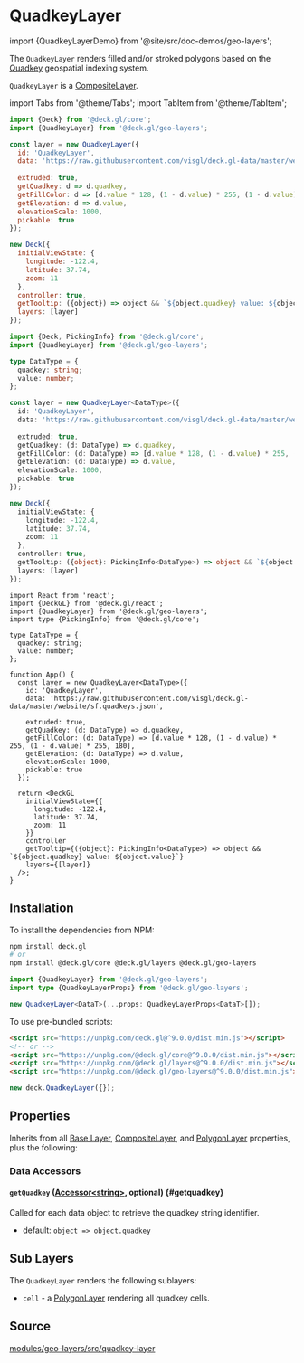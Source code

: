 # QuadkeyLayer

import {QuadkeyLayerDemo} from '@site/src/doc-demos/geo-layers';

<QuadkeyLayerDemo />

The `QuadkeyLayer` renders filled and/or stroked polygons based on the [Quadkey](https://towardsdatascience.com/geospatial-indexing-with-quadkeys-d933dff01496) geospatial indexing system.

`QuadkeyLayer` is a [CompositeLayer](../core/composite-layer.md).


import Tabs from '@theme/Tabs';
import TabItem from '@theme/TabItem';

<Tabs groupId="language">
  <TabItem value="js" label="JavaScript">

```js
import {Deck} from '@deck.gl/core';
import {QuadkeyLayer} from '@deck.gl/geo-layers';

const layer = new QuadkeyLayer({
  id: 'QuadkeyLayer',
  data: 'https://raw.githubusercontent.com/visgl/deck.gl-data/master/website/sf.quadkeys.json',
  
  extruded: true,
  getQuadkey: d => d.quadkey,
  getFillColor: d => [d.value * 128, (1 - d.value) * 255, (1 - d.value) * 255, 180],
  getElevation: d => d.value,
  elevationScale: 1000,
  pickable: true
});

new Deck({
  initialViewState: {
    longitude: -122.4,
    latitude: 37.74,
    zoom: 11
  },
  controller: true,
  getTooltip: ({object}) => object && `${object.quadkey} value: ${object.value}`,
  layers: [layer]
});
```

  </TabItem>
  <TabItem value="ts" label="TypeScript">

```ts
import {Deck, PickingInfo} from '@deck.gl/core';
import {QuadkeyLayer} from '@deck.gl/geo-layers';

type DataType = {
  quadkey: string;
  value: number;
};

const layer = new QuadkeyLayer<DataType>({
  id: 'QuadkeyLayer',
  data: 'https://raw.githubusercontent.com/visgl/deck.gl-data/master/website/sf.quadkeys.json',
  
  extruded: true,
  getQuadkey: (d: DataType) => d.quadkey,
  getFillColor: (d: DataType) => [d.value * 128, (1 - d.value) * 255, (1 - d.value) * 255, 180],
  getElevation: (d: DataType) => d.value,
  elevationScale: 1000,
  pickable: true
});

new Deck({
  initialViewState: {
    longitude: -122.4,
    latitude: 37.74,
    zoom: 11
  },
  controller: true,
  getTooltip: ({object}: PickingInfo<DataType>) => object && `${object.quadkey} value: ${object.value}`,
  layers: [layer]
});
```

  </TabItem>
  <TabItem value="react" label="React">

```tsx
import React from 'react';
import {DeckGL} from '@deck.gl/react';
import {QuadkeyLayer} from '@deck.gl/geo-layers';
import type {PickingInfo} from '@deck.gl/core';

type DataType = {
  quadkey: string;
  value: number;
};

function App() {
  const layer = new QuadkeyLayer<DataType>({
    id: 'QuadkeyLayer',
    data: 'https://raw.githubusercontent.com/visgl/deck.gl-data/master/website/sf.quadkeys.json',
    
    extruded: true,
    getQuadkey: (d: DataType) => d.quadkey,
    getFillColor: (d: DataType) => [d.value * 128, (1 - d.value) * 255, (1 - d.value) * 255, 180],
    getElevation: (d: DataType) => d.value,
    elevationScale: 1000,
    pickable: true
  });

  return <DeckGL
    initialViewState={{
      longitude: -122.4,
      latitude: 37.74,
      zoom: 11
    }}
    controller
    getTooltip={({object}: PickingInfo<DataType>) => object && `${object.quadkey} value: ${object.value}`}
    layers={[layer]}
  />;
}
```

  </TabItem>
</Tabs>


## Installation

To install the dependencies from NPM:

```bash
npm install deck.gl
# or
npm install @deck.gl/core @deck.gl/layers @deck.gl/geo-layers
```

```ts
import {QuadkeyLayer} from '@deck.gl/geo-layers';
import type {QuadkeyLayerProps} from '@deck.gl/geo-layers';

new QuadkeyLayer<DataT>(...props: QuadkeyLayerProps<DataT>[]);
```

To use pre-bundled scripts:

```html
<script src="https://unpkg.com/deck.gl@^9.0.0/dist.min.js"></script>
<!-- or -->
<script src="https://unpkg.com/@deck.gl/core@^9.0.0/dist.min.js"></script>
<script src="https://unpkg.com/@deck.gl/layers@^9.0.0/dist.min.js"></script>
<script src="https://unpkg.com/@deck.gl/geo-layers@^9.0.0/dist.min.js"></script>
```

```js
new deck.QuadkeyLayer({});
```


## Properties

Inherits from all [Base Layer](../core/layer.md), [CompositeLayer](../core/composite-layer.md), and [PolygonLayer](../layers/polygon-layer.md) properties, plus the following:

### Data Accessors

#### `getQuadkey` ([Accessor&lt;string&gt;](../../developer-guide/using-layers.md#accessors), optional) {#getquadkey}

Called for each data object to retrieve the quadkey string identifier.

* default: `object => object.quadkey`


## Sub Layers

The `QuadkeyLayer` renders the following sublayers:

* `cell` - a [PolygonLayer](../layers/polygon-layer.md) rendering all quadkey cells.


## Source

[modules/geo-layers/src/quadkey-layer](https://github.com/visgl/deck.gl/tree/9.1-release/modules/geo-layers/src/quadkey-layer)

